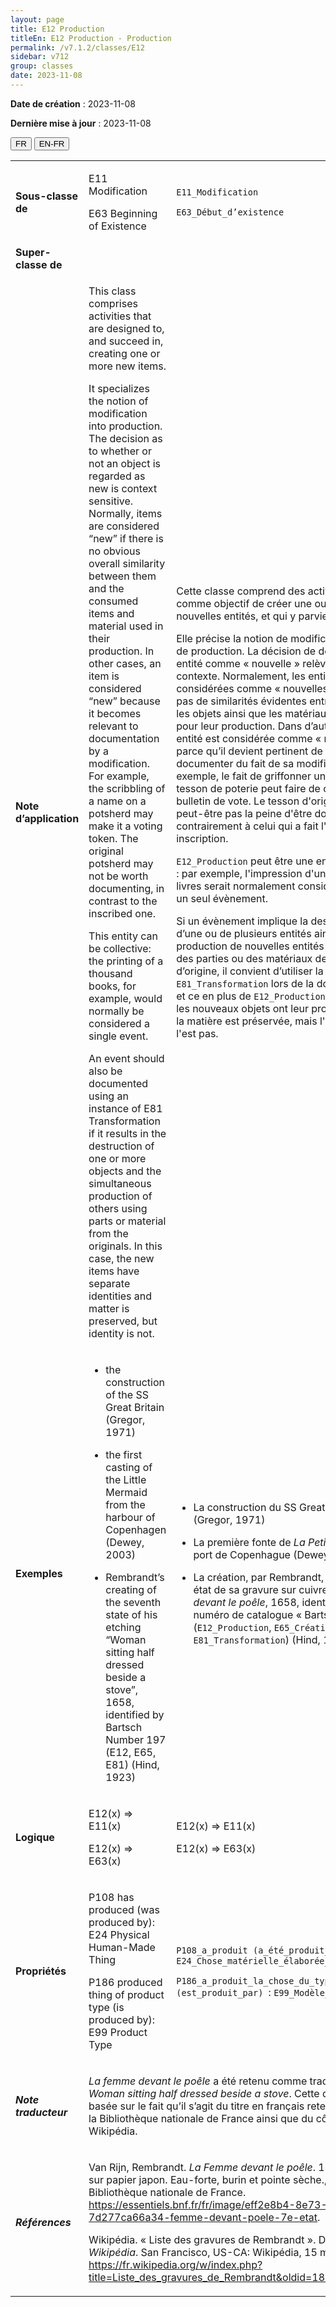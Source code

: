 ```yaml
---
layout: page
title: E12 Production
titleEn: E12 Production - Production
permalink: /v7.1.2/classes/E12
sidebar: v712
group: classes
date: 2023-11-08
---
```


**Date de création** : 2023-11-08

**Dernière mise à jour** : 2023-11-08

<div class="lang-buttons">
 <button id="fr" class="activate">FR</button>
 <button id="en-fr">EN-FR</button>
</div>

<table>
<tbody>
<tr>
<td><strong>Sous-classe de</strong></td>
<td class="en">
<p>E11 Modification</p>
<p>E63 Beginning of Existence</p>
</td>
<td>
<p><code class="language-plaintext highlighter-rouge">E11_Modification</code> </p>
<p><code class="language-plaintext highlighter-rouge">E63_Début_d’existence</code> </p>
</td>
</tr>
<tr>
<td><strong>Super-classe de</strong></td>
<td class="en">
</td>
<td>
</td>
</tr>
<tr>
<td><strong>Note d’application</strong></td>
<td class="en">
<p>This class comprises activities that are designed to, and succeed in, creating one or more new items.</p>
<p>It specializes the notion of modification into production. The decision as to whether or not an object is regarded as new is context sensitive. Normally, items are considered “new” if there is no obvious overall similarity between them and the consumed items and material used in their production. In other cases, an item is considered “new” because it becomes relevant to documentation by a modification. For example, the scribbling of a name on a potsherd may make it a voting token. The original potsherd may not be worth documenting, in contrast to the inscribed one.</p>
<p>This entity can be collective: the printing of a thousand books, for example, would normally be considered a single event.</p>
<p>An event should also be documented using an instance of E81 Transformation if it results in the destruction of one or more objects and the simultaneous production of others using parts or material from the originals. In this case, the new items have separate identities and matter is preserved, but identity is not.</p>
</td>
<td>
<p>Cette classe comprend des activités qui ont comme objectif de créer une ou plusieurs nouvelles entités, et qui y parviennent.</p>
<p>Elle précise la notion de modification en celle de production. La décision de désigner une entité comme « nouvelle » relève du contexte. Normalement, les entités sont considérées comme « nouvelles » s'il n'y a pas de similarités évidentes entre celles-ci et les objets ainsi que les matériaux utilisés pour leur production. Dans d’autres cas, une entité est considérée comme « nouvelle » parce qu’il devient pertinent de la documenter du fait de sa modification. Par exemple, le fait de griffonner un nom sur un tesson de poterie peut faire de ce dernier un bulletin de vote. Le tesson d'origine ne vaut peut-être pas la peine d'être documenté, contrairement à celui qui a fait l'objet d'une inscription.</p>
<p><code class="language-plaintext highlighter-rouge">E12_Production</code> peut être une entité collective : par exemple, l'impression d'un millier de livres serait normalement considérée comme un seul évènement.</p>
<p>Si un évènement implique la destruction d’une ou de plusieurs entités ainsi que la production de nouvelles entités en utilisant des parties ou des matériaux des entités d’origine, il convient d’utiliser la classe <code class="language-plaintext highlighter-rouge">E81_Transformation</code> lors de la documentation, et ce en plus de <code class="language-plaintext highlighter-rouge">E12_Production</code>. Dans ce cas, les nouveaux objets ont leur propre identité : la matière est préservée, mais l'identité ne l'est pas.</p>
</td>
</tr>
<tr>
<td><strong>Exemples</strong></td>
<td class="en">
<ul>
<li><p>the construction of the SS Great Britain (Gregor, 1971)</p>
</li>
<li><p>the first casting of the Little Mermaid from the harbour of Copenhagen (Dewey, 2003)</p>
</li>
<li><p>Rembrandt’s creating of the seventh state of his etching “Woman sitting half dressed beside a stove”, 1658, identified by Bartsch Number 197 (E12, E65, E81) (Hind, 1923)</p>
</li>
</ul>
</td>
<td>
<ul>
<li><p>La construction du SS Great Britain (Gregor, 1971)</p>
</li>
<li><p>La première fonte de <em>La Petite Sirène</em> au port de Copenhague (Dewey, 2003)</p>
</li>
<li><p>La création, par Rembrandt, du septième état de sa gravure sur cuivre <em>La Femme devant le poêle</em>, 1658, identifié par le numéro de catalogue « Bartsch 197 » (<code class="language-plaintext highlighter-rouge">E12_Production</code>, <code class="language-plaintext highlighter-rouge">E65_Création</code>, <code class="language-plaintext highlighter-rouge">E81_Transformation</code>) (Hind, 1923)</p>
</li>
</ul>
</td>
</tr>
<tr>
<td><strong>Logique</strong></td>
<td class="en">
<p>E12(x) ⇒ E11(x)</p>
<p>E12(x) ⇒ E63(x)</p>
</td>
<td>
<p>E12(x) ⇒ E11(x)</p>
<p>E12(x) ⇒ E63(x)</p>
</td>
</tr>
<tr>
<td><strong>Propriétés</strong></td>
<td class="en">
<p>P108 has produced (was produced by): E24 Physical Human-Made Thing</p>
<p>P186 produced thing of product type (is produced by): E99 Product Type</p>
</td>
<td>
<p><code class="language-plaintext highlighter-rouge">P108_a_produit (a_été_produit_par)</code> : <code class="language-plaintext highlighter-rouge">E24_Chose_matérielle_élaborée_par_l’humain</code> </p>
<p><code class="language-plaintext highlighter-rouge">P186_a_produit_la_chose_du_type (est_produit_par) </code>: <code class="language-plaintext highlighter-rouge">E99_Modèle_de_produit</code></p>
</td>
</tr>
<tr>
<td><strong><em>Note traducteur</em></strong></td>
<td colspan="2">
<p><em>La femme devant le poêle</em> a été retenu comme traduction de <em>Woman sitting half dressed beside a stove</em>. Cette décision est basée sur le fait qu’il s’agit du titre en français retenu du côté de la Bibliothèque nationale de France ainsi que du côté de Wikipédia. </p>
</td>
</tr>
<tr>
<td><strong><em>Références</em></strong></td>
<td colspan="2">
<p>Van Rijn, Rembrandt. <em>La Femme devant le poêle</em>. 1658. Épreuve sur papier japon. Eau-forte, burin et pointe sèche., 27 x 18 cm. Bibliothèque nationale de France.<a href="https://essentiels.bnf.fr/fr/image/eff2e8b4-8e73-4800-91fb-7d277ca66a34-femme-devant-poele-7e-etat"><span class="underline"> </span></a><a href="https://essentiels.bnf.fr/fr/image/eff2e8b4-8e73-4800-91fb-7d277ca66a34-femme-devant-poele-7e-etat"><span class="underline">https://essentiels.bnf.fr/fr/image/eff2e8b4-8e73-4800-91fb-7d277ca66a34-femme-devant-poele-7e-etat</span></a>.</p>
<p>Wikipédia. « Liste des gravures de Rembrandt ». Dans <em>Wikipédia</em>. San Francisco, US-CA: Wikipédia, 15 mars 2021.<a href="https://fr.wikipedia.org/w/index.php?title=Liste_des_gravures_de_Rembrandt&oldid=180898582"><span class="underline"> </span></a><a href="https://fr.wikipedia.org/w/index.php?title=Liste_des_gravures_de_Rembrandt&oldid=180898582"><span class="underline">https://fr.wikipedia.org/w/index.php?title=Liste_des_gravures_de_Rembrandt&oldid=180898582</span></a>.</p>
</td>
</tr>
</tbody>
</table>
